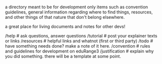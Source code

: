 
a directory meant to be for development only items such as convention guidelines,
general information regarding where to find things, resources, 
and other things of that nature that don't belong elsewhere.

a great place for living documents and notes for other devs!

/help               # ask questions, answer questions
/tutorial           # post your explainer texts or links
/resources          # helpful links and whatnot (first or third party)
/todo               # have something needs done?  make a note of it here.
/convention         # rules and guidelines for development on eduRange3
/justification      # explain why you did something. there will be a template at some point.